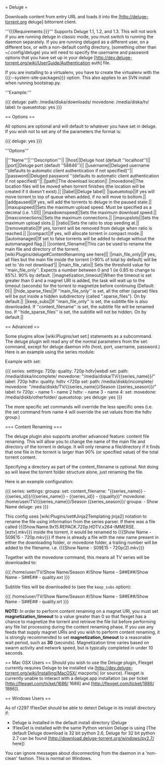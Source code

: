 = Deluge =

Downloads content from entry URL and loads it into the [http://deluge-torrent.org deluge] bittorrent client.

'''{{{Requirements:}}}'''
Supports Deluge 1.1, 1.2, and 1.3. This will not work if you are running deluge in classic mode, you must switch to running the daemon separately. If you are running deluged as a different user, on a different box, or with a non-default config directory, (something other than ~/.config/deluge) you will need to specify the username and password options that you have set up in your deluge [http://dev.deluge-torrent.org/wiki/UserGuide/Authentication auth] file.

If you are installing to a virtualenv, you have to create the virtualenv with the {{{--system-site-packages}}} option. This also applies to an SVN install when running bootstrap.py.

'''Example:'''

{{{
deluge:
  path: /media/diska/downloads/
  movedone: /media/diska/tv/
  label: tv
  queuetotop: yes
}}}

== Options ==

All options are optional and will default to whatever you have set in deluge.
If you wish not to set any of the parameters the format is:

{{{
deluge: yes
}}}

'''Options'''

||'''Name'''||'''Description'''||
||host||Deluge host (default ''localhost'')||
||port||Deluge port (default ''58846'')||
||username||Deluged username ''(defaults to automatic client authentication if not specified)''||
||password||Deluged password ''(defaults to automatic client authentication if not specified)''||
||path||The download location||
||movedone||The location files will be moved when torrent finishes (the location will be created if it doesn't exist).||
||label||Deluge label||
||queuetotop||If yes will move torrent to top of queue when added, if no will move to bottom.||
||addpaused||If yes, will add the torrents to deluge in the paused state.||
||maxupspeed||Sets the maximum upload speed. Must be specified as a decimal (i.e. 1.0)||
||maxdownspeed||Sets the maximum download speed.||
||maxconnections||Sets the maximum connections.||
||maxupslots||Sets the maximum upload slots.||
||ratio||Sets the ratio to stop seeding at.||
||removeatratio||If yes, torrent will be removed from deluge when ratio is reached.||
||compact||If yes, will allocate torrent in compact mode.||
||automanaged||If set to false torrents will be added to deluge without the automanaged flag.||
||content_filename||This can be used to rename the main file and directory of the torrent. [wiki:Plugins/deluge#ContentRenaming see here]||
||main_file_only||If yes, all files but the main file inside the torrent (>90% of total by default) will be set to 'do not download'||
||main_file_ratio|| Sets the threshold value for ''main_file_only''. Expects a number between 0 and 1 (ie 0.85 to change to 85%). 90% by default.
||magnetization_timeout||When the timeout is set greater than 0 and a magnet URI is added, the task will wait up to the timeout (seconds) for the torrent to magnetize before continuing (Default: 0)||
||hide_sparse_files||If ''main_file_only'' is set, all the other (sparse) files will be put inside a hidden subdirectory (called ".sparse_files"). On by default.||
||keep_subs||If ''main_file_only'' is set, the subtitle file is also downloaded. If ''content_filename'' is set, the subtitle file will be renamed too. If ''hide_sparse_files'' is set, the subtitle will not be hidden. On by default.||



== Advanced ==

Some plugins allow [wiki:Plugins/set set:] statements as a subcommand.
The deluge plugin will read any of the normal parameters from the set: command, except for deluge daemon info (host, port, username, password.)
Here is an example using the series module:

Example with set:

{{{
series:
  settings:
    720p:
      quality: 720p hdtv|webdl
      set:
        path: /media/diska/incomplete/
        movedone: "/media/diska/TV/{{series_name}}/"
        label: 720p
    hdtv:
      quality: hdtv <720p
      set:
        path: /media/diskb/incomplete/
        movedone: "/media/diskb/TV/{{series_name}}/Season {{series_season}}/"
        label: tv
  720p:
    - name 1
    - name 2
  hdtv:
    - name 3
    - name 4:
        set:
          movedone: /media/diskb/otherfolder/
          queuetotop: yes
deluge: yes
}}}

The more specific set commands will override the less specific ones (i.e. the set command from name 4 will override the set values from the hdtv group.)

=== Content Renaming ===

The deluge plugin also supports another advanced feature: content file renaming. This will allow you to change the name of the main file and directory of the torrent in deluge. It will only rename a file/directory if it finds that one file in the torrent is larger than 90% (or specified value) of the total torrent content.

Specifying a directory as part of the content_filename is optional. Not doing so will leave the torrent folder structure alone, just renaming the file.

Here is an example configuration:

{{{
series:
  settings:
    groupa:
      set:
        content_filename: "{{series_name}} - {{series_id}}/{{series_name}} - {{series_id}} - {{quality}}"
        movedone: /home/user/TV/{{series_name}}/Season {{series_season}}/
  groupa:
    - Show Name
deluge: yes
}}}

This config uses [wiki:Plugins/set#Jinja2Templating jinja2] notation to rename the file using information from the series parser. If there was a file called {{{Show.Name.9x15.REPACK.720p.HDTV.x264-IMMERSE.[eztv].mkv}}} inside the torrent, it would be renamed to {{{Show Name - S09E15 - 720p.mkv}}} If there is already a file with the new name present in either the downloading folder, or movedone folder, a trailing number will be added to the filename. i.e. {{{Show Name - S09E15 - 720p(2).mkv}}}

Together with the movedone command, this means all TV series will be downloaded to:

{{{
/home/user/TV/Show Name/Season #/Show Name - S##E##/Show Name - S##E## - quality.ext
}}}

Subtitle files will be downloaded to (see the `keep_subs` option):

{{{
/home/user/TV/Show Name/Season #/Show Name - S##E##/Show Name - S##E## - quality.srt
}}}

**NOTE:** In order to perform content renaming on a magnet URI, you must set **magnetization_timeout** to a value greater than 0 so that flexget has a chance to magnetize the torrent and retrieve the file list before performing any file list processing during the content renaming phase. If you use any feeds that supply magnet URIs and you wish to perform content renaming, it is strongly recommended to set **magnetization_timeout** to a reasonable wait period, such as **30** (seconds). Magnetization time varies based on swarm activity and network speed, but is typically completed in under 10 seconds.

== Mac OSX Users ==
Should you wish to use the Deluge plugin, Flexget currently requires Deluge to be installed via [http://dev.deluge-torrent.org/wiki/Installing/MacOSX/ macports] (or source). Flexget is currently unable to interact with a deluge.app installation (as per ticket [http://flexget.com/ticket/1686/ 1686] and [http://flexget.com/ticket/1886/ 1886]). 

== Windows Users ==

As of r2297 !FlexGet should be able to detect Deluge in its install directory if:
- Deluge is installed in the default install directory <program files>\Deluge
- !FlexGet is installed with the same Python version Deluge is using (The default Deluge download is 32 bit python 2.6, Deluge for 32 bit python 2.7 can be found [http://download.deluge-torrent.org/windows/py2.7/ here])

You can ignore messages about disconnecting from the daemon in a 'non-clean' fashion. This is normal on Windows.
